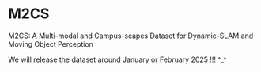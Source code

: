 # M2CS

M2CS: A Multi-modal and Campus-scapes Dataset for Dynamic-SLAM and Moving Object Perception

We will release the dataset around January or February 2025 !!! ^_^
